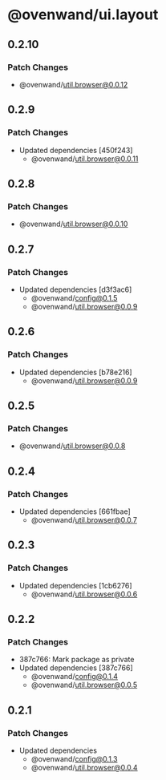 # @ovenwand/ui.layout

## 0.2.10

### Patch Changes

- @ovenwand/util.browser@0.0.12

## 0.2.9

### Patch Changes

- Updated dependencies [450f243]
  - @ovenwand/util.browser@0.0.11

## 0.2.8

### Patch Changes

- @ovenwand/util.browser@0.0.10

## 0.2.7

### Patch Changes

- Updated dependencies [d3f3ac6]
  - @ovenwand/config@0.1.5
  - @ovenwand/util.browser@0.0.9

## 0.2.6

### Patch Changes

- Updated dependencies [b78e216]
  - @ovenwand/util.browser@0.0.9

## 0.2.5

### Patch Changes

- @ovenwand/util.browser@0.0.8

## 0.2.4

### Patch Changes

- Updated dependencies [661fbae]
  - @ovenwand/util.browser@0.0.7

## 0.2.3

### Patch Changes

- Updated dependencies [1cb6276]
  - @ovenwand/util.browser@0.0.6

## 0.2.2

### Patch Changes

- 387c766: Mark package as private
- Updated dependencies [387c766]
  - @ovenwand/config@0.1.4
  - @ovenwand/util.browser@0.0.5

## 0.2.1

### Patch Changes

- Updated dependencies
  - @ovenwand/config@0.1.3
  - @ovenwand/util.browser@0.0.4
